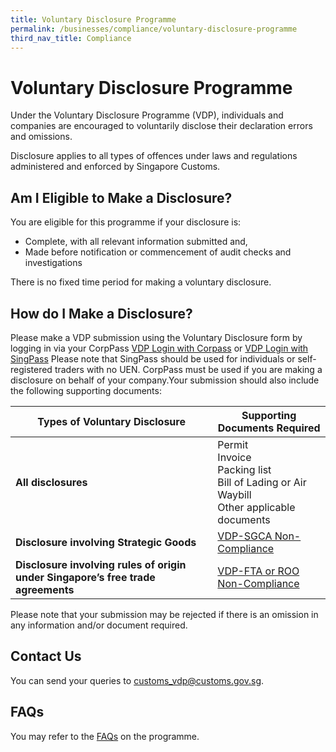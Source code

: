 ```yaml
---
title: Voluntary Disclosure Programme
permalink: /businesses/compliance/voluntary-disclosure-programme
third_nav_title: Compliance
---
```


# Voluntary Disclosure Programme

Under the Voluntary Disclosure Programme (VDP), individuals and companies are encouraged to voluntarily disclose their declaration errors and omissions.

Disclosure applies to all types of offences under laws and regulations administered and enforced by Singapore Customs.

## Am I Eligible to Make a Disclosure?

You are eligible for this programme if your disclosure is:

-   Complete, with all relevant information submitted and,
-   Made before notification or commencement of audit checks and investigations

There is no fixed time period for making a voluntary disclosure.

## How do I Make a Disclosure?

Please make a VDP submission using the Voluntary Disclosure form by logging in via your CorpPass [VDP Login with Corpass](https://form.gov.sg/5cc8267f09313a001745d0eb) or [VDP Login with SingPass](https://form.gov.sg/5f43857c9abaf400115f7194) Please note that SingPass should be used for individuals or self-registered traders with no UEN. CorpPass must be used if you are making a disclosure on behalf of your company.Your submission should also include the following supporting documents:

| Types of Voluntary Disclosure | Supporting Documents Required |
|--|--|
| **All disclosures** | Permit <br>   Invoice <br>  Packing list <br>  Bill of Lading or Air Waybill <br>   Other applicable documents |
| **Disclosure involving Strategic Goods** | [VDP-SGCA Non-Compliance](/documents/businesses/VDP-SGC-non-compliance.doc) |
| **Disclosure involving rules of origin under Singapore’s free trade agreements** | [VDP-FTA or ROO Non-Compliance](/documents/businesses/VDP-FTA-ROO-non-compliance.doc) |

Please note that your submission may be rejected if there is an omission in any information and/or document required.

## Contact Us

You can send your queries to  [customs_vdp@customs.gov.sg](mailto:customs_vdp@customs.gov.sg).

## FAQs

You may refer to the  [FAQs](https://va.ecitizen.gov.sg/cfp/CustomerPages/Customs/explorefaq.aspx) on the programme.

